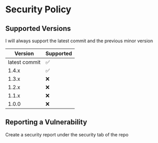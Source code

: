 # Security Policy

## Supported Versions

I will always support the latest commit and the previous minor version

| Version       | Supported          |
| ------------- | ------------------ |
| latest commit | :white_check_mark: |
| 1.4.x         | :white_check_mark: |
| 1.3.x         | :x:                |
| 1.2.x         | :x:                |
| 1.1.x         | :x:                |
| 1.0.0         | :x:                |

## Reporting a Vulnerability

Create a security report under the security tab of the repo
